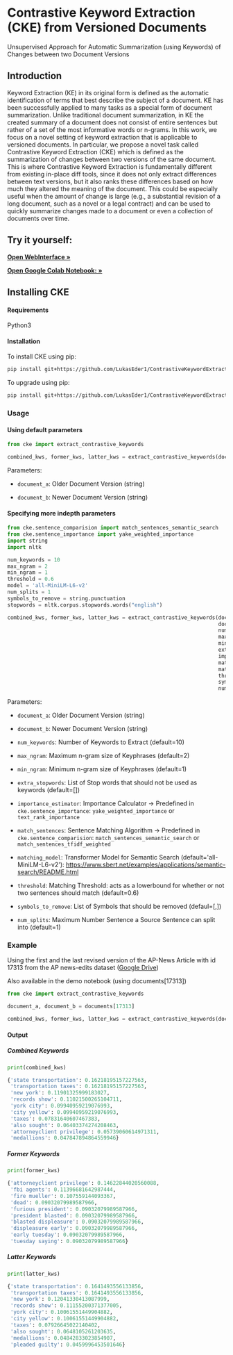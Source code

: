# Contrastive Keyword Extraction (CKE) from Versioned Documents

Unsupervised Approach for Automatic Summarization (using Keywords) of Changes between two Document Versions 

## Introduction

Keyword Extraction (KE) in its original form is defined as the automatic identification of terms that best describe the subject of a
document. KE has been successfully applied to many tasks as a
special form of document summarization. Unlike traditional
document summarization, in KE the created summary of a document does not consist of entire sentences but rather of a set of the
most informative words or n-grams. In this work, we focus on a
novel setting of keyword extraction that is applicable to versioned
documents. In particular, we propose a novel task called Contrastive
Keyword Extraction (CKE) which is defined as the summarization of
changes between two versions of the same document. This is where
Contrastive Keyword Extraction is fundamentally different from existing in-place diff tools, since it does not only extract differences
between text versions, but it also ranks these differences based on
how much they altered the meaning of the document. This could
be especially useful when the amount of change is large (e.g., a
substantial revision of a long document, such as a novel or a legal
contract) and can be used to quickly summarize changes made to a
document or even a collection of documents over time.

## Try it yourself:
<a href="https://contrastive-keyword-extraction.streamlit.app"><strong>Open WebInterface »</strong></a>

<a href="https://colab.research.google.com/github/LukasEder1/ContrastiveKeywordExtraction/blob/main/demo/CKE-demo.ipynb"><strong>Open Google Colab Notebook: »</strong></a>



## Installing CKE

#### Requirements

Python3

#### Installation

To install CKE using pip:

``` bash
pip install git+https://github.com/LukasEder1/ContrastiveKeywordExtraction
```

To upgrade using pip:

``` bash
pip install git+https://github.com/LukasEder1/ContrastiveKeywordExtraction –-upgrade
```

### Usage 

#### Using default parameters

``` python
from cke import extract_contrastive_keywords

combined_kws, former_kws, latter_kws = extract_contrastive_keywords(document_a, document_b)
```

Parameters:

  * ``document_a``: Older Document Version (string)
  
  * ``document_b``: Newer Document Version (string)

#### Specifying more indepth parameters
```python
from cke.sentence_comparision import match_sentences_semantic_search
from cke.sentence_importance import yake_weighted_importance
import string
import nltk

num_keywords = 10
max_ngram = 2
min_ngram = 1
threshold = 0.6
model = 'all-MiniLM-L6-v2'
num_splits = 1
symbols_to_remove = string.punctuation
stopwords = nltk.corpus.stopwords.words("english")

combined_kws, former_kws, latter_kws = extract_contrastive_keywords(document_a,
                                                                    document_b,
                                                                    num_keywords
                                                                    max_ngram=max_ngram,
                                                                    min_ngram=min_ngram,
                                                                    extra_stopwords=stopwords,
                                                                    importance_estimator= yake_weighted_importance,
                                                                    match_sentences=match_sentences_semantic_search,
                                                                    matching_model=model,
                                                                    threshold=threshold,
                                                                    symbols_to_remove=string.punctuation,
                                                                    num_splits=num_splits)

```

Parameters:
* ``document_a``: Older Document Version (string)

* ``document_b``: Newer Document Version (string)

* ``num_keywords``: Number of Keywords to Extract (default=10)

* ``max_ngram``: Maximum n-gram size of Keyphrases (default=2)

* ``min_ngram``: Minimum n-gram size of Keyphrases (default=1)

* ``extra_stopwords``: List of Stop words that should not be used as keywords (default=[])

* ``importance_estimator``: Importance Calculator -> Predefined in ``cke.sentence_importance``: ``yake_weighted_importance`` or ``text_rank_importance``

* ``match_sentences``: Sentence Matching Algorithm -> Predefined in ``cke.sentence_comparision``: ``match_sentences_semantic_search`` or ``match_sentences_tfidf_weighted``

* ``matching_model``: Transformer Model for Semantic Search (default='all-MiniLM-L6-v2'): https://www.sbert.net/examples/applications/semantic-search/README.html

* ``threshold``:  Matching Threshold: acts as a lowerbound for whether or not two sentences should match (default=0.6)

* ``symbols_to_remove``: List of Symbols that should be removed (defaul=[,])

* ``num_splits``: Maximum Number Sentence a Source Sentence can split into (default=1)

### Example
Using the first and the last revised version of the AP-News Article with id 17313 from the AP news-edits dataset ([Google Drive](https://drive.google.com/drive/folders/17a5S3liA0C91XbgnMBUQBo-NVb22Z9xf?usp=sharing))

Also available in the demo notebook (using documents[17313])

```python
from cke import extract_contrastive_keywords

document_a, document_b = documents[17313]

combined_kws, former_kws, latter_kws = extract_contrastive_keywords(document_a, document_b, num_keywords=10, max_ngram=2)
```

#### Output

##### Combined Keywords
```python
print(combined_kws)
```

```python
{'state transportation': 0.16218195157227563,
 'transportation taxes': 0.16218195157227563,
 'new york': 0.11901325999183027,
 'records show': 0.11021500265104711,
 'york city': 0.09940959219076993,
 'city yellow': 0.09940959219076993,
 'taxes': 0.07831640607467383,
 'also sought': 0.06403374274208463,
 'attorneyclient privilege': 0.05739060614971311,
 'medallions': 0.047847894864559946}
```

##### Former Keywords
```python
print(former_kws)
```

```python
{'attorneyclient privilege': 0.14622844020560088,
 'fbi agents': 0.11396681642987444,
 'fire mueller': 0.107559144093367,
 'dead': 0.09032079989587966,
 'furious president': 0.09032079989587966,
 'president blasted': 0.09032079989587966,
 'blasted displeasure': 0.09032079989587966,
 'displeasure early': 0.09032079989587966,
 'early tuesday': 0.09032079989587966,
 'tuesday saying': 0.09032079989587966}
```

##### Latter Keywords
```python
print(latter_kws)
```

```python
{'state transportation': 0.1641493556133856,
 'transportation taxes': 0.1641493556133856,
 'new york': 0.12041330413087999,
 'records show': 0.11155200371377005,
 'york city': 0.10061551449904882,
 'city yellow': 0.10061551449904882,
 'taxes': 0.07926645022140402,
 'also sought': 0.0648105261203635,
 'medallions': 0.04842833023854907,
 'pleaded guilty': 0.0459996453501646}
```

